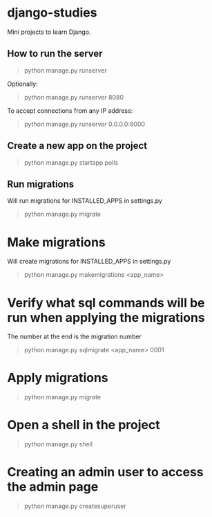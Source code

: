# django-studies

Mini projects to learn Django.

## How to run the server

> python manage.py runserver

Optionally:

> python manage.py runserver 8080

To accept connections from any IP address:

> python manage.py runserver 0.0.0.0:8000

## Create a new app on the project

> python manage.py startapp polls

## Run migrations

Will run migrations for INSTALLED_APPS in settings.py

> python manage.py migrate

# Make migrations

Will create migrations for INSTALLED_APPS in settings.py

> python manage.py makemigrations <app_name>

# Verify what sql commands will be run when applying the migrations

The number at the end is the migration number

> python manage.py sqlmigrate <app_name> 0001

# Apply migrations

> python manage.py migrate

# Open a shell in the project

> python manage.py shell

# Creating an admin user to access the admin page

> python manage.py createsuperuser